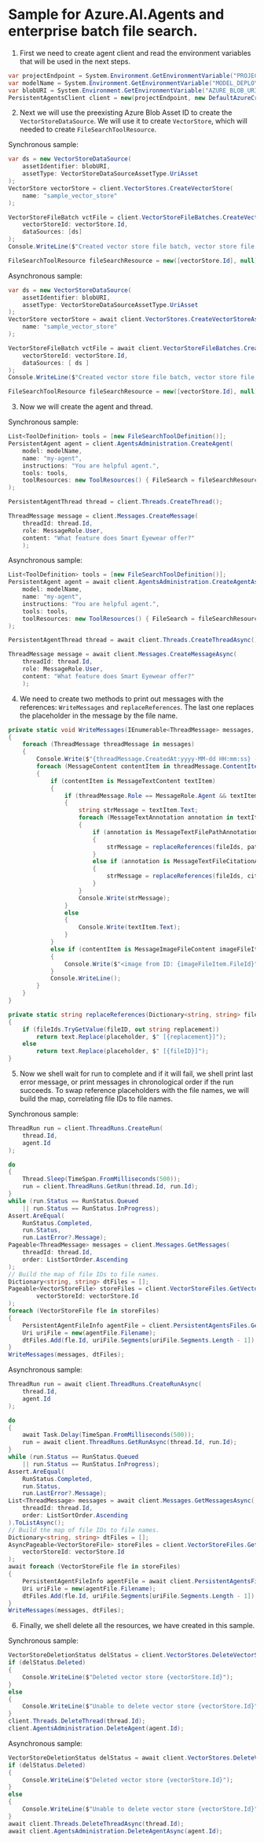 # Sample for Azure.AI.Agents and enterprise batch file search.

1. First we need to create agent client and read the environment variables that will be used in the next steps.
```C# Snippet:AgentsVectorStoreBatchEnterpriseFileSearch_CreateClient_Async
var projectEndpoint = System.Environment.GetEnvironmentVariable("PROJECT_ENDPOINT");
var modelName = System.Environment.GetEnvironmentVariable("MODEL_DEPLOYMENT_NAME");
var blobURI = System.Environment.GetEnvironmentVariable("AZURE_BLOB_URI");
PersistentAgentsClient client = new(projectEndpoint, new DefaultAzureCredential());
```

2. Next we will use the preexisting Azure Blob Asset ID to create the `VectorStoreDataSource`.  We will use it to create `VectorStore`, which will needed to create `FileSearchToolResource`.

Synchronous sample:
```C# Snippet:AgentsBatchFileAttachment_Sync
var ds = new VectorStoreDataSource(
    assetIdentifier: blobURI,
    assetType: VectorStoreDataSourceAssetType.UriAsset
);
VectorStore vectorStore = client.VectorStores.CreateVectorStore(
    name: "sample_vector_store"
);

VectorStoreFileBatch vctFile = client.VectorStoreFileBatches.CreateVectorStoreFileBatch(
    vectorStoreId: vectorStore.Id,
    dataSources: [ds]
);
Console.WriteLine($"Created vector store file batch, vector store file batch ID: {vctFile.Id}");

FileSearchToolResource fileSearchResource = new([vectorStore.Id], null);
```

Asynchronous sample:
```C# Snippet:AgentsBatchFileAttachment
var ds = new VectorStoreDataSource(
    assetIdentifier: blobURI,
    assetType: VectorStoreDataSourceAssetType.UriAsset
);
VectorStore vectorStore = await client.VectorStores.CreateVectorStoreAsync(
    name: "sample_vector_store"
);

VectorStoreFileBatch vctFile = await client.VectorStoreFileBatches.CreateVectorStoreFileBatchAsync(
    vectorStoreId: vectorStore.Id,
    dataSources: [ ds ]
);
Console.WriteLine($"Created vector store file batch, vector store file batch ID: {vctFile.Id}");

FileSearchToolResource fileSearchResource = new([vectorStore.Id], null);
```

3. Now we will create the agent and thread.

Synchronous sample:
```C# Snippet:AgentsVectorStoreBatchEnterpriseFileSearch_CreateAgentAndThread
List<ToolDefinition> tools = [new FileSearchToolDefinition()];
PersistentAgent agent = client.AgentsAdministration.CreateAgent(
    model: modelName,
    name: "my-agent",
    instructions: "You are helpful agent.",
    tools: tools,
    toolResources: new ToolResources() { FileSearch = fileSearchResource }
);

PersistentAgentThread thread = client.Threads.CreateThread();

ThreadMessage message = client.Messages.CreateMessage(
    threadId: thread.Id,
    role: MessageRole.User,
    content: "What feature does Smart Eyewear offer?"
    );
```

Asynchronous sample:
```C# Snippet:AgentsVectorStoreBatchEnterpriseFileSearch_CreateAgentAndThread_Async
List<ToolDefinition> tools = [new FileSearchToolDefinition()];
PersistentAgent agent = await client.AgentsAdministration.CreateAgentAsync(
    model: modelName,
    name: "my-agent",
    instructions: "You are helpful agent.",
    tools: tools,
    toolResources: new ToolResources() { FileSearch = fileSearchResource }
);

PersistentAgentThread thread = await client.Threads.CreateThreadAsync();

ThreadMessage message = await client.Messages.CreateMessageAsync(
    threadId: thread.Id,
    role: MessageRole.User,
    content: "What feature does Smart Eyewear offer?"
    );
```

4. We need to create two methods to print out messages with the references: `WriteMessages` and `replaceReferences`. The last one replaces the placeholder in the message by the file name.
```C# Snippet:AgentsVectorStoreBatchEnterpriseFileSearch_Print
private static void WriteMessages(IEnumerable<ThreadMessage> messages, Dictionary<string, string> fileIds)
{
    foreach (ThreadMessage threadMessage in messages)
    {
        Console.Write($"{threadMessage.CreatedAt:yyyy-MM-dd HH:mm:ss} - {threadMessage.Role,10}: ");
        foreach (MessageContent contentItem in threadMessage.ContentItems)
        {
            if (contentItem is MessageTextContent textItem)
            {
                if (threadMessage.Role == MessageRole.Agent && textItem.Annotations.Count > 0)
                {
                    string strMessage = textItem.Text;
                    foreach (MessageTextAnnotation annotation in textItem.Annotations)
                    {
                        if (annotation is MessageTextFilePathAnnotation pathAnnotation)
                        {
                            strMessage = replaceReferences(fileIds, pathAnnotation.FileId, pathAnnotation.Text, strMessage);
                        }
                        else if (annotation is MessageTextFileCitationAnnotation citationAnnotation)
                        {
                            strMessage = replaceReferences(fileIds, citationAnnotation.FileId, citationAnnotation.Text, strMessage);
                        }
                    }
                    Console.Write(strMessage);
                }
                else
                {
                    Console.Write(textItem.Text);
                }
            }
            else if (contentItem is MessageImageFileContent imageFileItem)
            {
                Console.Write($"<image from ID: {imageFileItem.FileId}");
            }
            Console.WriteLine();
        }
    }
}

private static string replaceReferences(Dictionary<string, string> fileIds, string fileID, string placeholder, string text)
{
    if (fileIds.TryGetValue(fileID, out string replacement))
        return text.Replace(placeholder, $" [{replacement}]");
    else
        return text.Replace(placeholder, $" [{fileID}]");
}
```

5. Now we shell wait for run to complete and if it will fail, we shell print last error message, or print messages in chronological order if the run succeeds. To swap reference placeholders with the file names, we will build the map, correlating file IDs to file names.

Synchronous sample:
```C# Snippet:AgentsVectorStoreBatchEnterpriseFileSearch_ThreadRun
ThreadRun run = client.ThreadRuns.CreateRun(
    thread.Id,
    agent.Id
);

do
{
    Thread.Sleep(TimeSpan.FromMilliseconds(500));
    run = client.ThreadRuns.GetRun(thread.Id, run.Id);
}
while (run.Status == RunStatus.Queued
    || run.Status == RunStatus.InProgress);
Assert.AreEqual(
    RunStatus.Completed,
    run.Status,
    run.LastError?.Message);
Pageable<ThreadMessage> messages = client.Messages.GetMessages(
    threadId: thread.Id,
    order: ListSortOrder.Ascending
);
// Build the map of file IDs to file names.
Dictionary<string, string> dtFiles = [];
Pageable<VectorStoreFile> storeFiles = client.VectorStoreFiles.GetVectorStoreFiles(
        vectorStoreId: vectorStore.Id
);
foreach (VectorStoreFile fle in storeFiles)
{
    PersistentAgentFileInfo agentFile = client.PersistentAgentsFiles.GetFile(fle.Id);
    Uri uriFile = new(agentFile.Filename);
    dtFiles.Add(fle.Id, uriFile.Segments[uriFile.Segments.Length - 1]);
}
WriteMessages(messages, dtFiles);
```

Asynchronous sample:
```C# Snippet:AgentsVectorStoreBatchEnterpriseFileSearch_ThreadRun_Async
ThreadRun run = await client.ThreadRuns.CreateRunAsync(
    thread.Id,
    agent.Id
);

do
{
    await Task.Delay(TimeSpan.FromMilliseconds(500));
    run = await client.ThreadRuns.GetRunAsync(thread.Id, run.Id);
}
while (run.Status == RunStatus.Queued
    || run.Status == RunStatus.InProgress);
Assert.AreEqual(
    RunStatus.Completed,
    run.Status,
    run.LastError?.Message);
List<ThreadMessage> messages = await client.Messages.GetMessagesAsync(
    threadId: thread.Id,
    order: ListSortOrder.Ascending
).ToListAsync();
// Build the map of file IDs to file names.
Dictionary<string, string> dtFiles = [];
AsyncPageable<VectorStoreFile> storeFiles = client.VectorStoreFiles.GetVectorStoreFilesAsync(
    vectorStoreId: vectorStore.Id
);
await foreach (VectorStoreFile fle in storeFiles)
{
    PersistentAgentFileInfo agentFile = await client.PersistentAgentsFiles.GetFileAsync(fle.Id);
    Uri uriFile = new(agentFile.Filename);
    dtFiles.Add(fle.Id, uriFile.Segments[uriFile.Segments.Length - 1]);
}
WriteMessages(messages, dtFiles);
```

6. Finally, we shell delete all the resources, we have created in this sample.

Synchronous sample:
```C# Snippet:AgentsVectorStoreBatchEnterpriseFileSearch_Cleanup
VectorStoreDeletionStatus delStatus = client.VectorStores.DeleteVectorStore(vectorStore.Id);
if (delStatus.Deleted)
{
    Console.WriteLine($"Deleted vector store {vectorStore.Id}");
}
else
{
    Console.WriteLine($"Unable to delete vector store {vectorStore.Id}");
}
client.Threads.DeleteThread(thread.Id);
client.AgentsAdministration.DeleteAgent(agent.Id);
```

Asynchronous sample:
```C# Snippet:AgentsVectorStoreBatchEnterpriseFileSearch_Cleanup_Async
VectorStoreDeletionStatus delStatus = await client.VectorStores.DeleteVectorStoreAsync(vectorStore.Id);
if (delStatus.Deleted)
{
    Console.WriteLine($"Deleted vector store {vectorStore.Id}");
}
else
{
    Console.WriteLine($"Unable to delete vector store {vectorStore.Id}");
}
await client.Threads.DeleteThreadAsync(thread.Id);
await client.AgentsAdministration.DeleteAgentAsync(agent.Id);
```
